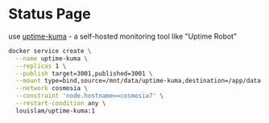 # Status Page

use [uptime-kuma](https://github.com/louislam/uptime-kuma) - a self-hosted monitoring tool like "Uptime Robot" 

```bash
docker service create \
  --name uptime-kuma \
  --replicas 1 \
  --publish target=3001,published=3001 \
  --mount type=bind,source=/mnt/data/uptime-kuma,destination=/app/data \
  --network cosmosia \
  --constraint 'node.hostname==cosmosia7' \
  --restart-condition any \
  louislam/uptime-kuma:1
```